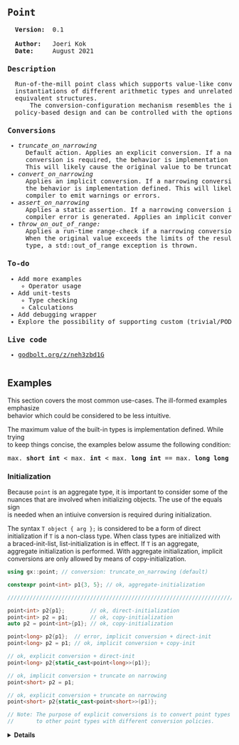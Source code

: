 <pre><h2>Point</h2>  <b>Version:</b>  0.1

  <b>Author:</b>   Joeri Kok
  <b>Date:</b>     August 2021
<h3>Description</h3>  Run-of-the-mill point class which supports value-like conversions to
  instantiations of different arithmetic types and unrelated classes with
  equivalent structures.
      The conversion-configuration mechanism resembles the interface of a
  policy-based design and can be controlled with the options listed below.
<h3>Conversions</h3><ul><li><i>truncate_on_narrowing</i></li>  Default action. Applies an explicit conversion. If a narrowing
  conversion is required, the behavior is implementation defined.
  This will likely cause the original value to be truncated.<li><i>convert_on_narrowing</i></li>  Applies an implicit conversion. If a narrowing conversion is required,
  the behavior is implementation defined. This will likely cause the
  compiler to emit warnings or errors.<li><i>assert_on_narrowing</li></i>  Applies a static assertion. If a narrowing conversion is required, a
  compiler error is generated. Applies an implicit conversion otherwise.<li><i>throw_on_out_of_range:</li></i>  Applies a run-time range-check if a narrowing conversion is required.
  When the original value exceeds the limits of the resulting arithmetic
  type, a std::out_of_range exception is thrown.</ul><h3>To-do</h3><ul><li>Add more examples<ul><li>Operator usage</il></ul><li>Add unit-tests<ul><li>Type checking</li><li>Calculations</li></ul><li>Add debugging wrapper</li><li>Explore the possibility of supporting custom (trivial/POD/ADT) types</li></ul><h3>Live code</h3><ul><li><a href="https://godbolt.org/z/neh3zbd1G">godbolt.org/z/neh3zbd1G</a></li></ul></pre>

## Examples

This section covers the most common use-cases. The ill-formed examples emphasize<br>
behavior which could be considered to be less intuitive.

The maximum value of the built-in types is implementation defined. While trying<br>
to keep things concise, the examples below assume the following condition:

<pre>max. <b>short int</b> < max. <b>int</b> < max. <b>long int</b> == max. <b>long long int</b></pre>

### Initialization

Because `point` is an aggregate type, it is important to consider some of the<br>
nuances that are involved when initializing objects. The use of the equals sign<br>
is needed when an intiuive conversion is required during initialization.

The syntax `T object { arg };` is considered to be a form of direct<br>
initialization if `T` is a non-class type. When class types are initialized with<br>
a braced-init-list, list-initialization is in effect. If `T` is an aggregate,<br>
aggregate initialization is performed. With aggregate initialization, implicit<br>
conversions are only allowed by means of copy-initialization.

```c++
using gx::point; // conversion: truncate_on_narrowing (default)

constexpr point<int> p1{3, 5}; // ok, aggregate-initialization

////////////////////////////////////////////////////////////////////////

point<int> p2{p1};        // ok, direct-initialization
point<int> p2 = p1;       // ok, copy-initialization
auto p2 = point<int>{p1}; // ok, copy-initialization

point<long> p2{p1};  // error, implicit conversion + direct-init
point<long> p2 = p1; // ok, implicit conversion + copy-init

// ok, explicit conversion + direct-init
point<long> p2{static_cast<point<long>>(p1)};

// ok, implicit conversion + truncate on narrowing
point<short> p2 = p1;

// ok, explicit conversion + truncate on narrowing
point<short> p2{static_cast<point<short>>(p1)};

// Note: The purpose of explicit conversions is to convert point types
//       to other point types with different conversion policies.
```

<details>
  <summary><b>Details</b></summary>
  <br>
  <details>
    <summary><b>Assert on narrowing</b></summary>

```c++
using gx::point;   // conversion: truncate_on_narrowing (default)
using gx::point_a; // conversion: assert_on_narrowing

constexpr auto p1 = point<int>{3, 5};    // ok, copy-initialization
constexpr auto pa1 = point_a<int>{3, 5}; // ok, copy-initialization

////////////////////////////////////////////////////////////////////////

point_a<int> pa2 = pa1;   // ok, copy-initialization
point_a<short> pa2 = pa1; // error, static assert failed (narrowing)
point_a<long> pa2 = pa1;  // ok, implicit conversion without narrowing

// error, static assert failed (narrowing)
point_a<short> pa2{static_cast<point_a<short>>(pa1)};

// ok, implicit conversion without narrowing
point_a<long long> pa2 = pa1;

// ok, implicit conversion without narrowing
point_a<long> pa2 = point_a<long long>{3, 5};

point<int> p2 = pa1;   // error, conversion policies don't match
point_a<int> pa2 = p1; // error, conversion policies don't match

// ok, explicit conversion without narrowing
point<int> p2{static_cast<point<int>>(pa1)};

// ok, explicit conversion without narrowing
point_a<int> pa2{static_cast<point_a<int>>(p1)};

// ok, explicit conversion without narrowing
// + implicit conversion + truncate on narrowing
point<int> p2 = static_cast<point<long>>(pa1);

// error, explicit conversion is narrowing (due to conversion policy of pa1)
point<short> p2{static_cast<point<short>>(pa1)};

// error, explicit conversion (ok) + implicit conversion + direct-init
point<short> p2{static_cast<point<int>>(pa1)};

// ok, explicit conversion + implicit conversion + copy-init
point<short> p2 = static_cast<point<int>>(pa1);

// ok, explicit conversion + truncate on narrowing
// (due to conversion policy of p1)
point_a<short> pa2{static_cast<point_a<short>>(p1)};

// error, explicit conversion (ok) + implicit conversion + direct-init
point_a<short> pa2{static_cast<point_a<int>>(p1)};

// error, explicit conversion + implicit conversion is narrowing
// (due to conversion policy of type point_a)
point_a<short> pa2 = static_cast<point_a<int>>(p1);
```
  </details>
  <details>
    <summary><b>Conversion on narrowing</b></summary>

```c++
using gx::point;   // conversion: truncate_on_narrowing (default)
using gx::point_v; // conversion: convert_on_narrowing

constexpr auto p1 = point<int>{3, 5};    // ok, copy-initialization
constexpr auto pv1 = point_v<int>{3, 5}; // ok, copy-initialization

////////////////////////////////////////////////////////////////////////

point_v<int> pv2 = pv1;   // ok, copy-initialization
point_v<short> pv2 = pv1; // warning or error, implicit conversion is narrowing
point_v<long> pv2 = pv1;  // ok, implicit conversion without narrowing

point_v<short> pv2{pv1}; // error, implicit conversion + direct-init
point_v<short> pv2{p1};  // error, implicit conversion + direct-init
point_v<short> pv2 = p1; // error, conversion policies don't match

// error, implicit conversion + direct-init
point_v<short> pv2{static_cast<point_v<int>>(p1)};

// warning or error, explicit conversion is narrowing
point_v<short> pv2 = static_cast<point_v<short>>(pv1);

// ok, explicit conversion + truncate on narrowing + direct-init
point_v<short> pv2{static_cast<point_v<short>>(p1)};

// Note: Simply use point types instead of point_v types if conversions
//       without warnings or errors are desired.
```
  </details>
  <details>
    <summary><b>Throw on out of range</b></summary>

```c++
using gx::point;   // conversion: truncate_on_narrowing (default)
using gx::point_r; // conversion: throw_on_out_of_range

constexpr auto p1 = point<int>{3, 5};    // ok, copy-initialization
constexpr auto pr1 = point_r<int>{3, 5}; // ok, copy-initialization

////////////////////////////////////////////////////////////////////////

point_r<int> pr2 = pr1;   // ok, copy-initialization
point_r<short> pr2 = pr1; // ok, value of pr1 is within range of pr2
point_r<long> pr2 = pr1;  // ok, implicit conversion without narrowing

point_r<short> pr2{pr1}; // error, implicit conversion + direct-init
point_r<short> pr2{p1};  // error, implicit conversion + direct-init
point_r<short> pr2 = p1; // error, conversion policies don't match

// error, implicit conversion + direct-init
point_r<short> pr2{static_cast<point_r<int>>(p1)};

// ok, value of pr1 is within range of pr2
point_r<short> pr2 = static_cast<point_r<short>>(pr1);

// ok, explicit conversion + truncate on narrowing + direct-init
point_r<short> pr2{static_cast<point_r<short>>(p1)};

constexpr auto prn = point_r<int>{-1, -1}; // ok, copy-initialization
constexpr point_r<int> pr2{prn};           // ok, direct-initialization
constexpr point_r<short> pr2 = prn;        // ok, copy-initialization

// error, implicit conversion + direct-init
constexpr point_r<unsigned> pr2{prn};

// error, value of prn is out of range of pr2
constexpr point_r<unsigned> pr2 = prn;

// exception, value of prn is out of range of pr2
point_r<unsigned> pr2 = prn;
```
  </details>
  <details>
    <summary><b>Operators</b></summary>

```c++
// To-do: add examples
```
  </details>
</details>
